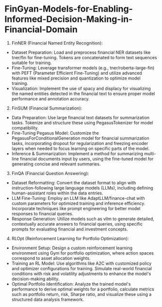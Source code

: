 # FinGyan-Models-for-Enabling-Informed-Decision-Making-in-Financial-Domain

1. FinNER (Financial Named Entity Recognition):
* Dataset Preparation: Load and preprocess financial NER datasets like tner/fin for fine-tuning. Tokens are concatenated to form text sequences suitable for training.
* Fine-Tuning: Leverage transformer models (e.g., tner/roberta-large-fin) with PEFT (Parameter Efficient Fine-Tuning) and utilize advanced features like mixed precision and quantization to optimize model training.
* Visualization: Implement the use of spacy and displacy for visualizing the named entities detected in the financial text to ensure proper model performance and annotation accuracy.
  
2. FinSUM (Financial Summarization):
* Data Preparation: Use large financial text datasets for summarization tasks. Tokenize and structure these using PegasusTokenizer for model compatibility.
* Fine-Tuning Pegasus Model: Customize the PegasusForConditionalGeneration model for financial summarization tasks, incorporating dropout for regularization and freezing encoder layers when needed to focus learning on specific parts of the model.
* Inference & Summarization: Implement a method for summarizing multi-line financial documents input by users, using the fine-tuned model for generating concise and relevant summaries.
  
3. FinQA (Financial Question Answering):
* Dataset Reformatting: Convert the dataset format to align with instruction-following large language models (LLMs), including defining human-assistant roles within the data entries.
* LLM Fine-Tuning: Employ an LLM like AdaptLLM/finance-chat with custom parameters for optimized training and inference efficiency. Incorporate techniques like prompt engineering for better model responses to financial queries.
* Response Generation: Utilize models such as vllm to generate detailed, contextually accurate answers to financial queries, using specific prompts for evaluating financial and investment concepts.
  
4. RLOpt (Reinforcement Learning for Portfolio Optimization):
* Environment Setup: Design a custom reinforcement learning environment using Gym for portfolio optimization, where action spaces correspond to asset allocation weights.
* Training an RL Model: Use algorithms like A2C with customized policy and optimizer configurations for training. Simulate real-world financial conditions with risk and volatility adjustments to enhance the model's decision-making ability.
* Optimal Portfolio Identification: Analyze the trained model's performance to derive optimal weights for a portfolio, calculate metrics such as portfolio return, risk, Sharpe ratio, and visualize these using a structured data analysis framework.
